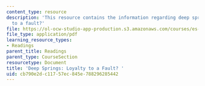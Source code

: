 ```yaml
---
content_type: resource
description: 'This resource contains the information regarding deep springs: loyalty
  to a fault?'
file: https://ol-ocw-studio-app-production.s3.amazonaws.com/courses/es-291-learning-seminar-experiments-in-education-spring-2003/cb790e2dc11757ec845e788296285442_MITES_291S03_dp_sprg.pdf
file_type: application/pdf
learning_resource_types:
- Readings
parent_title: Readings
parent_type: CourseSection
resourcetype: Document
title: 'Deep Springs: Loyalty to a Fault? '
uid: cb790e2d-c117-57ec-845e-788296285442
---
```

